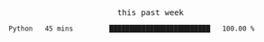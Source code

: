 

<p align="center"><samp>this past week</samp></p>
<!--START_SECTION:waka-->

```txt
Python   45 mins         █████████████████████████   100.00 %
```

<!--END_SECTION:waka-->


